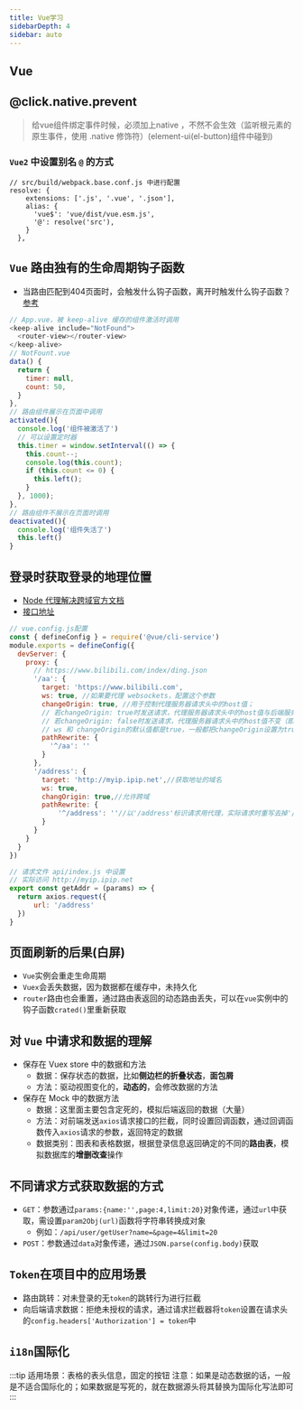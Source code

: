 ```yaml
---
title: Vue学习
sidebarDepth: 4
sidebar: auto
---
```


## Vue

## @click.native.prevent
> 给vue组件绑定事件时候，必须加上native ，不然不会生效（监听根元素的原生事件，使用 .native 修饰符）(element-ui(el-button)组件中碰到)


### `Vue2` 中设置别名 `@` 的方式
```js{6}
// src/build/webpack.base.conf.js 中进行配置
resolve: {
    extensions: ['.js', '.vue', '.json'],
    alias: {
      'vue$': 'vue/dist/vue.esm.js',
      '@': resolve('src'),
    }
  },
```


## `Vue` 路由独有的生命周期钩子函数
- 当路由匹配到404页面时，会触发什么钩子函数，离开时触发什么钩子函数？[参考](https://v2.cn.vuejs.org/v2/api/#activated)
```js
// App.vue，被 keep-alive 缓存的组件激活时调用 
<keep-alive include="NotFound">
  <router-view></router-view>
</keep-alive>
// NotFount.vue
data() {
  return {
    timer: null,
    count: 50,
  }
},
// 路由组件展示在页面中调用
activated(){
  console.log('组件被激活了')
  // 可以设置定时器
  this.timer = window.setInterval(() => {
    this.count--;
    console.log(this.count);
    if (this.count <= 0) {
      this.left();
    }
  }, 1000);
},
// 路由组件不展示在页面时调用
deactivated(){
  console.log('组件失活了')
  this.left()
}
```


## 登录时获取登录的地理位置
- [Node 代理解决跨域](https://blog.csdn.net/qq_46302247/article/details/123200329)[官方文档](https://cli.vuejs.org/zh/config/#devserver-proxy)
- [接口地址](http://myip.ipip.net/)
```js
// vue.config.js配置
const { defineConfig } = require('@vue/cli-service')
module.exports = defineConfig({
  devServer: {
    proxy: {
      // https://www.bilibili.com/index/ding.json  
      '/aa': {
        target: 'https://www.bilibili.com',
        ws: true, //如果要代理 websockets，配置这个参数
        changeOrigin: true, //用于控制代理服务器请求头中的host值；
        // 若changeOrigin: true时发送请求，代理服务器请求头中的host值与后端服务器的host值一样
        // 若changeOrigin: false时发送请求，代理服务器请求头中的host值不变（即：http://localhost:8080）
        // ws 和 changeOrigin的默认值都是true，一般都把changeOrigin设置为true
        pathRewrite: {
          '^/aa': ''
        }
      },
      '/address': {
        target: 'http://myip.ipip.net',//获取地址的域名
        ws: true,
        changOrigin: true,//允许跨域
        pathRewrite: {
            '^/address': ''//以'/address'标识请求用代理，实际请求时重写去掉'/address'
        }
      }
    }
  }
})

// 请求文件 api/index.js 中设置
// 实际访问 http://myip.ipip.net
export const getAddr = (params) => {
  return axios.request({
      url: '/address'
  })
}
```


## 页面刷新的后果(白屏)
- `Vue`实例会重走生命周期
- `Vuex`会丢失数据，因为数据都在缓存中，未持久化
- `router`路由也会重置，通过路由表返回的动态路由丢失，可以在`vue`实例中的钩子函数`crated()`里重新获取


## 对 `Vue` 中请求和数据的理解
- 保存在 Vuex store 中的数据和方法
  - 数据：保存状态的数据，比如**侧边栏的折叠状态**，**面包屑**
  - 方法：驱动视图变化的，**动态的**，会修改数据的方法
- 保存在 Mock 中的数据方法
  - 数据：这里面主要包含定死的，模拟后端返回的数据（大量）
  - 方法：对前端发送`axios`请求接口的拦截，同时设置回调函数，通过回调函数传入`axios`请求的参数，返回特定的数据
  - 数据类别：图表和表格数据，根据登录信息返回确定的不同的**路由表**，模拟数据库的**增删改查**操作


## 不同请求方式获取数据的方式
- `GET`：参数通过`params:{name:'',page:4,limit:20}`对象传递，通过`url`中获取，需设置`param2Obj(url)`函数将字符串转换成对象
  - 例如：`/api/user/getUser?name=&page=4&limit=20 `
- `POST`：参数通过`data`对象传递，通过`JSON.parse(config.body)`获取


## `Token`在项目中的应用场景
- 路由跳转：对未登录的无`token`的跳转行为进行拦截
- 向后端请求数据：拒绝未授权的请求，通过请求拦截器将`token`设置在请求头的`config.headers['Authorization'] = token`中


## `i18n`国际化
:::tip
适用场景：表格的表头信息，固定的按钮
注意：如果是动态数据的话，一般是不适合国际化的；如果数据是写死的，就在数据源头将其替换为国际化写法即可
:::